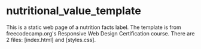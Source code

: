# nutritional_value_template
This is a static web page of a nutrition facts label. The template is from freecodecamp.org's Responsive Web Design Certification course.
There are 2 files: [index.html] and [styles.css].
